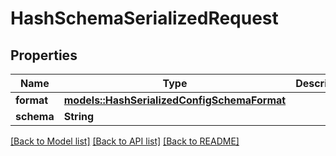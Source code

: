 # HashSchemaSerializedRequest

## Properties

Name | Type | Description | Notes
------------ | ------------- | ------------- | -------------
**format** | [**models::HashSerializedConfigSchemaFormat**](HashSerializedConfigSchemaFormat.md) |  | 
**schema** | **String** |  | 

[[Back to Model list]](../README.md#documentation-for-models) [[Back to API list]](../README.md#documentation-for-api-endpoints) [[Back to README]](../README.md)


